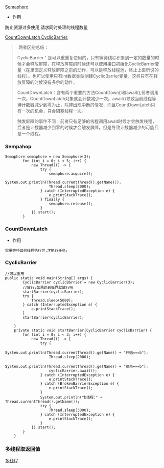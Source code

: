 ### 

[Semaphore](https://blog.csdn.net/longgeqiaojie304/article/details/91127730)

* 作用

防止资源过多使用,请求同时处理的线程数量

[CountDownLatch,CyclicBarrier,](https://www.cnblogs.com/dolphin0520/p/3920397.html)

> 两者区别总结：
>
>CyclicBarrier：是可以重重复使用的，只有等待线程积累到一定的数量的时候才会释放屏障，在释放屏障的时候还可以使用接口初始化CyclicBarrier变量（在里面定义释放屏障之前的动作，可以是释放线程池，终止上面所说的线程）。也可以使用只有int数据类型创建CyclicBarrier变量，这样只有在释放屏障的时候没有多余的动作。
>
>CountDownLatch：含有两个重要的方法CountDown()和await(),前者调用一次，CountDownLatch对象就会计数减少一次。await()导致当前线程等待计数器减少到零为止，除非出现中断的情况，而且CountDownLatch只有一次的机会，只会阻塞线程一次。
>
>触发屏障的事件不同：前者只有足够的线程调用await时候才会触发线程，后者是计数器减少到零的时候才会触发屏障，但是导致计数器减少的可能只是一个线程。

### Sempahop

```
Semaphore semaphore = new Semaphore(3);
        for (int i = 0; i < 5; i++) {
            new Thread(() -> {
                try {
                    semaphore.acquire();
                    System.out.println(Thread.currentThread().getName());
                    Thread.sleep(2000);
                } catch (InterruptedException e) {
                    e.printStackTrace();
                } finally {
                    semaphore.release();
                }
            }).start();
        }
```

### CountDownLatch

* 作用

```
需要等待其他线程执行完,才执行任务;
```

### CyclicBarrier

```
//可以重用
public static void main(String[] args) {
        CyclicBarrier cyclicBarrier = new CyclicBarrier(3);
        //放行;如果达到临界就放行吧
        startBarrier(cyclicBarrier);
        try {
            Thread.sleep(5000);
        } catch (InterruptedException e) {
            e.printStackTrace();
        }
        startBarrier(cyclicBarrier);

    }
    private static void startBarrier(CyclicBarrier cyclicBarrier) {
        for (int i = 0; i < 3; i++) {
            new Thread(() -> {
                try {
                    System.out.println(Thread.currentThread().getName() + "开始===b");
                    Thread.sleep(2000);
                    System.out.println(Thread.currentThread().getName() + "结束===b");
                    cyclicBarrier.await();
                } catch (InterruptedException e) {
                    e.printStackTrace();
                } catch (BrokenBarrierException e) {
                    e.printStackTrace();
                }
                System.out.println("b线程:" + Thread.currentThread().getName());
                try {
                    Thread.sleep(3000);
                } catch (InterruptedException e) {
                    e.printStackTrace();
                }
            }).start();
        }
    }
```

### 多线程取返回值

[多线程](https://blog.csdn.net/liuyishan1993/article/details/82347703)